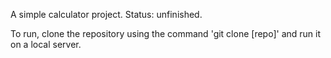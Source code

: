 A simple calculator project. Status: unfinished.

To run, clone the repository using the command 'git clone [repo]' and run it on a local server.